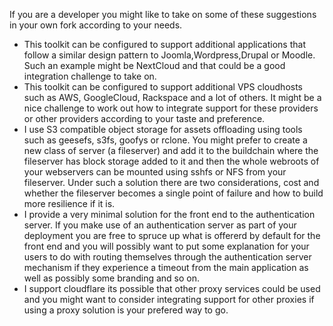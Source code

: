 If you are a developer you might like to take on some of these suggestions in your own fork according to your needs.   

- This toolkit can be configured to support additional applications that follow a similar design pattern to Joomla,Wordpress,Drupal or Moodle. Such an example might be NextCloud and that could be a good integration challenge to take on.
- This toolkit can be configured to support additional VPS cloudhosts such as AWS, GoogleCloud, Rackspace and a lot of others. It might be a nice challenge to work out how to integrate support for these providers or other providers according to your taste and preference.
- I use S3 compatible object storage for assets offloading using tools such as geesefs, s3fs, goofys or rclone. You might prefer to create a new class of server (a fileserver) and add it to the buildchain where the fileserver has block storage added to it and then the whole webroots of your webservers can be mounted using sshfs or NFS from your fileserver. Under such a solution there are two considerations, cost and whether the fileserver becomes a single point of failure and how to build more resilience if it is.
- I provide a very minimal solution for the front end to the authentication server. If you make use of an authentication server as part of your deployment you are free to spruce up what is offererd by default for the front end and you will possibly want to put some explanation for your users to do with routing themselves through the authentication server mechanism if they experience a timeout from the main application as well as possibly some branding and so on. 
- I support cloudflare its possible that other proxy services could be used and you might want to consider integrating support for other proxies if using a proxy solution is your prefered way to go.

